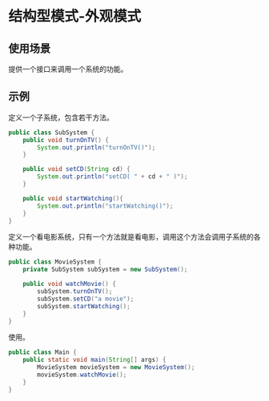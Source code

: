 # 结构型模式-外观模式

## 使用场景

提供一个接口来调用一个系统的功能。

## 示例

定义一个子系统，包含若干方法。

```java
public class SubSystem {
    public void turnOnTV() {
        System.out.println("turnOnTV()");
    }

    public void setCD(String cd) {
        System.out.println("setCD( " + cd + " )");
    }

    public void startWatching(){
        System.out.println("startWatching()");
    }
}
```

定义一个看电影系统，只有一个方法就是看电影，调用这个方法会调用子系统的各种功能。

```java
public class MovieSystem {
    private SubSystem subSystem = new SubSystem();

    public void watchMovie() {
        subSystem.turnOnTV();
        subSystem.setCD("a movie");
        subSystem.startWatching();
    }
}
```

使用。

```java
public class Main {
    public static void main(String[] args) {
        MovieSystem movieSystem = new MovieSystem();
        movieSystem.watchMovie();
    }
}
```